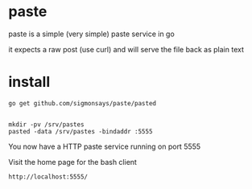 # paste

paste is a simple (very simple) paste service in go

it expects a raw post (use curl) and will serve the file back as plain text

# install

    go get github.com/sigmonsays/paste/pasted


    mkdir -pv /srv/pastes
    pasted -data /srv/pastes -bindaddr :5555

You now have a HTTP paste service running on port 5555

Visit the home page for the bash client

    http://localhost:5555/

